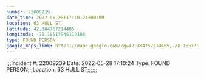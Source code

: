 ```yaml
---
number: 22009239
date_time: 2022-05-28T17:10:24+00:00
location: 63 HULL ST
latitude: 42.384757214405
longitude: -71.18517945110108
type: FOUND PERSON
google_maps_link: https://maps.google.com/?q=42.384757214405,-71.18517945110108
---
```


;;;Incident #: 22009239  Date: 2022-05-28 17:10:24   Type: FOUND PERSON;;;Location: 63 HULL ST;;;;;;
